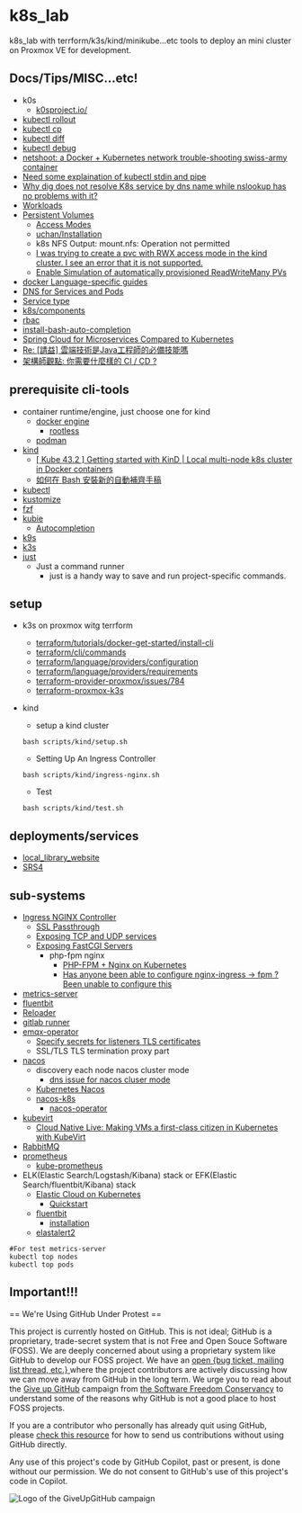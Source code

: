 # k8s_lab
k8s_lab with terrform/k3s/kind/minikube...etc tools to deploy an mini cluster on Proxmox VE for development.

## Docs/Tips/MISC...etc!

* k0s
    * [k0sproject.io/](https://k0sproject.io/)
* [kubectl rollout](https://kubernetes.io/docs/reference/kubectl/generated/kubectl_rollout/)
* [kubectl cp](https://kubernetes.io/docs/reference/kubectl/generated/kubectl_cp/)
* [kubectl diff](https://kubernetes.io/docs/reference/kubectl/generated/kubectl_diff/)
* [kubectl debug](https://kubernetes.io/docs/reference/kubectl/generated/kubectl_debug/)
* [netshoot: a Docker + Kubernetes network trouble-shooting swiss-army container](https://github.com/nicolaka/netshoot)
* [Need some explaination of kubectl stdin and pipe](https://stackoverflow.com/questions/54032336/need-some-explaination-of-kubectl-stdin-and-pipe)
* [Why dig does not resolve K8s service by dns name while nslookup has no problems with it?](https://stackoverflow.com/questions/50668124/why-dig-does-not-resolve-k8s-service-by-dns-name-while-nslookup-has-no-problems)
* [Workloads](https://kubectl.docs.kubernetes.io/guides/introduction/resources_controllers/#workloads)
* [Persistent Volumes](https://kubernetes.io/docs/concepts/storage/persistent-volumes/)
    * [Access Modes](https://kubernetes.io/docs/concepts/storage/persistent-volumes/#access-modes)
    * [uchan/Installation](https://floens.github.io/uchan/installation.html)
    * k8s NFS Output: mount.nfs: Operation not permitted
    * [I was trying to create a pvc with RWX access mode in the kind cluster. I see an error that it is not supported.](https://github.com/kubernetes-sigs/kind/issues/2371)
    * [Enable Simulation of automatically provisioned ReadWriteMany PVs](https://github.com/kubernetes-sigs/kind/issues/1487)
* [docker Language-specific guides](https://docs.docker.com/language/)
* [DNS for Services and Pods](https://kubernetes.io/docs/concepts/services-networking/dns-pod-service/)
* [Service type](https://kubernetes.io/docs/concepts/services-networking/service/#publishing-services-service-types)
* [k8s/components](https://kubernetes.io/docs/concepts/overview/components/)
* [rbac](https://kubernetes.io/docs/reference/access-authn-authz/rbac/)
* [install-bash-auto-completion](https://hhming.moe/post/install-bash-auto-completion/)
* [Spring Cloud for Microservices Compared to Kubernetes](https://developers.redhat.com/blog/2016/12/09/spring-cloud-for-microservices-compared-to-kubernetes)
* [Re: [請益] 雲端技術是Java工程師的必備技能嗎](https://www.ptt.cc/bbs/Soft_Job/M.1694682456.A.435.html)
* [架構師觀點: 你需要什麼樣的 CI / CD ?](https://columns.chicken-house.net/2017/08/05/what-cicd-do-you-need/#%E7%B5%90%E8%AB%96-%E5%9F%B7%E8%A1%8C%E6%9E%B6%E6%A7%8B%E8%88%87%E6%96%B9%E5%90%91)

## prerequisite cli-tools

* container runtime/engine, just choose one for kind
    * [docker engine](https://docs.docker.com/engine/install/)
        * [rootless](https://docs.docker.com/engine/security/rootless/#how-it-works)
    * [podman](https://podman.io/docs/installation#installing-on-linux)
* [kind](https://kind.sigs.k8s.io/)
    * [[ Kube 43.2 ] Getting started with KinD | Local multi-node k8s cluster in Docker containers](https://youtu.be/kkW7LNCsK74)
    * [如何在 Bash 安裝新的自動補齊手稿](https://hhming.moe/post/install-bash-auto-completion/)
* [kubectl](https://kubernetes.io/docs/tasks/tools/install-kubectl-linux/)
* [kustomize](https://kubectl.docs.kubernetes.io/)
* [fzf](https://github.com/junegunn/fzf#using-linux-package-managers)
* [kubie](https://github.com/sbstp/kubie#installation)
    * [Autocompletion](https://github.com/sbstp/kubie#autocompletion)
* [k9s](https://github.com/derailed/k9s)
* [k3s](https://k3s.io/)
* [just](https://github.com/casey/just/tree/master)
    * Just a command runner
      * just is a handy way to save and run project-specific commands.

## setup

* k3s on proxmox witg terrform
    * [terraform/tutorials/docker-get-started/install-cli](https://developer.hashicorp.com/terraform/tutorials/docker-get-started/install-cli)
    * [terraform/cli/commands](https://developer.hashicorp.com/terraform/cli/commands)    
    * [terraform/language/providers/configuration](https://developer.hashicorp.com/terraform/language/providers/configuration)
    * [terraform/language/providers/requirements](https://developer.hashicorp.com/terraform/language/providers/requirements)
    * [terraform-provider-proxmox/issues/784](https://github.com/Telmate/terraform-provider-proxmox/issues/784)
    * [terraform-proxmox-k3s](https://github.com/oobenland/terraform-proxmox-k3s/tree/main)    

* kind
    * setup a kind cluster
    ```shell
    bash scripts/kind/setup.sh
    ```
    * Setting Up An Ingress Controller
    ```shell
    bash scripts/kind/ingress-nginx.sh
    ```
    * Test
    ```shell
    bash scripts/kind/test.sh
    ```


## deployments/services

* [local_library_website](https://github.com/hong539/local_library_website)
* [SRS4](https://ossrs.net/lts/zh-cn/docs/v4/doc/introduction)


## sub-systems

* [Ingress NGINX Controller](https://github.com/kubernetes/ingress-nginx/)
    * [SSL Passthrough](https://github.com/kubernetes/ingress-nginx/blob/main/docs/user-guide/tls.md#ssl-passthrough)
    * [Exposing TCP and UDP services](https://kubernetes.github.io/ingress-nginx/user-guide/exposing-tcp-udp-services/)
    * [Exposing FastCGI Servers](https://kubernetes.github.io/ingress-nginx/user-guide/fcgi-services/)
        * php-fpm nginx
            * [PHP-FPM + Nginx on Kubernetes](https://stackoverflow.com/questions/49494602/php-fpm-nginx-on-kubernetes)
            * [Has anyone been able to configure nginx-ingress -> fpm ? Been unable to configure this](https://github.com/kubernetes/ingress-nginx/issues/8207)
* [metrics-server](https://github.com/kubernetes-sigs/metrics-server)
* [fluentbit](https://docs.fluentbit.io/manual/installation/kubernetes)
* [Reloader](https://github.com/stakater/Reloader)
* [gitlab runner](https://docs.gitlab.com/runner/install/kubernetes.html)
* [emqx-operator](https://github.com/emqx/emqx-operator)
    * [Specify secrets for listeners TLS certificates](https://github.com/emqx/emqx-operator/issues/110)
    * SSL/TLS TLS termination proxy part
* [nacos](https://nacos.io/zh-cn/docs/what-is-nacos.html)
    * discovery each node nacos cluster mode 
        * [dns issue for nacos cluser mode](https://github.com/nacos-group/nacos-k8s/issues?q=dns)
    * [Kubernetes Nacos](https://nacos.io/zh-cn/docs/use-nacos-with-kubernetes.html)
    * [nacos-k8s](https://github.com/nacos-group/nacos-k8s)
        * [nacos-operator](https://github.com/nacos-group/nacos-k8s/blob/master/operator/README.md)
* [kubevirt](https://kubevirt.io/)
    * [Cloud Native Live: Making VMs a first-class citizen in Kubernetes with KubeVirt](https://youtu.be/vMYQeFJX0Dk)
* [RabbitMQ](https://www.rabbitmq.com/kubernetes/operator/operator-overview.html)
* [prometheus](https://prometheus.io/docs/prometheus/latest/installation/)
    * [kube-prometheus](https://github.com/prometheus-operator/kube-prometheus)
* ELK(Elastic Search/Logstash/Kibana) stack or EFK(Elastic Search/fluentbit/Kibana) stack
    * [Elastic Cloud on Kubernetes](https://www.elastic.co/downloads/elastic-cloud-kubernetes)
        * [Quickstart](https://www.elastic.co/guide/en/cloud-on-k8s/current/k8s-quickstart.html)
    * [fluentbit](https://fluentbit.io/)
        * [installation](https://docs.fluentbit.io/manual/installation/kubernetes#installation)
    * [elastalert2](https://github.com/jertel/elastalert2)

```shell
#For test metrics-server
kubectl top nodes
kubectl top pods
```

## Important!!!

== We're Using GitHub Under Protest ==

This project is currently hosted on GitHub.  This is not ideal; GitHub is a
proprietary, trade-secret system that is not Free and Open Souce Software
(FOSS).  We are deeply concerned about using a proprietary system like GitHub
to develop our FOSS project.  We have an
[open {bug ticket, mailing list thread, etc.} ](INSERT_LINK) where the
project contributors are actively discussing how we can move away from GitHub
in the long term.  We urge you to read about the
[Give up GitHub](https://GiveUpGitHub.org) campaign from
[the Software Freedom Conservancy](https://sfconservancy.org) to understand
some of the reasons why GitHub is not a good place to host FOSS projects.

If you are a contributor who personally has already quit using GitHub, please
[check this resource](INSERT_LINK) for how to send us contributions without
using GitHub directly.

Any use of this project's code by GitHub Copilot, past or present, is done
without our permission.  We do not consent to GitHub's use of this project's
code in Copilot.

![Logo of the GiveUpGitHub campaign](https://sfconservancy.org/img/GiveUpGitHub.png)
